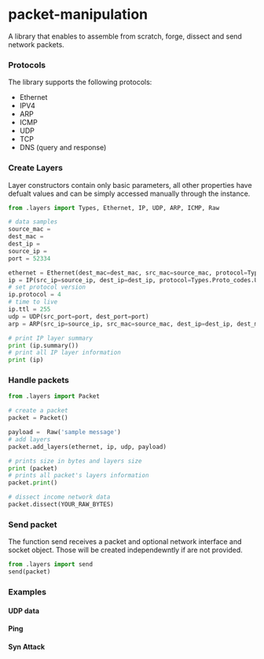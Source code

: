 # packet-manipulation
A library that enables to assemble from scratch, forge, dissect and send network packets.

### Protocols
The library supports the following protocols:
* Ethernet
* IPV4
* ARP
* ICMP
* UDP
* TCP
* DNS (query and response)

### Create Layers
Layer constructors contain only basic parameters, all other properties have defualt values and can be simply accessed manually through the instance.
```Python
from .layers import Types, Ethernet, IP, UDP, ARP, ICMP, Raw

# data samples
source_mac = 
dest_mac = 
dest_ip = 
source_ip =
port = 52334

ethernet = Ethernet(dest_mac=dest_mac, src_mac=source_mac, protocol=Types.Proto_codes.IPv4)
ip = IP(src_ip=source_ip, dest_ip=dest_ip, protocol=Types.Proto_codes.UDP)
# set protocol version
ip.protocol = 4
# time to live
ip.ttl = 255
udp = UDP(src_port=port, dest_port=port)
arp = ARP(src_ip=source_ip, src_mac=source_mac, dest_ip=dest_ip, dest_mac=dest_mac)

# print IP layer summary
print (ip.summary())
# print all IP layer information
print (ip)

```

### Handle packets
```Python
from .layers import Packet

# create a packet
packet = Packet()

payload =  Raw('sample message')
# add layers
packet.add_layers(ethernet, ip, udp, payload)

# prints size in bytes and layers size
print (packet)
# prints all packet's layers information
packet.print()

# dissect income network data
packet.dissect(YOUR_RAW_BYTES)
```
### Send packet
The function send receives a packet and optional network interface and socket object. Those will be created independewntly if are not provided.
```Python
from .layers import send
send(packet)
```

### Examples
#### UDP data
#### Ping
#### Syn Attack
